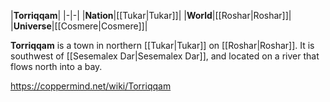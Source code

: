 |**Torriqqam**|
|-|-|
|**Nation**|[[Tukar\|Tukar]]|
|**World**|[[Roshar\|Roshar]]|
|**Universe**|[[Cosmere\|Cosmere]]|

**Torriqqam** is a town in northern [[Tukar\|Tukar]] on [[Roshar\|Roshar]]. It is southwest of [[Sesemalex Dar\|Sesemalex Dar]], and located on a river that flows north into a bay.



https://coppermind.net/wiki/Torriqqam